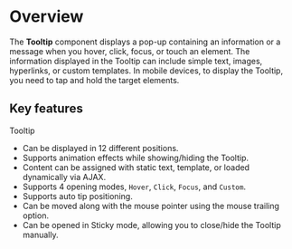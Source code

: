 # Overview

The **Tooltip** component displays a pop-up containing an information or a message when you hover, click, focus, or touch an element. The information displayed in the Tooltip can include simple text, images, hyperlinks, or custom templates. In mobile devices, to display the Tooltip, you need to tap and hold the target elements.

## Key features

Tooltip
* Can be displayed in 12 different positions.
* Supports animation effects while showing/hiding the Tooltip.
* Content can be assigned with static text, template, or loaded dynamically via AJAX.
* Supports 4 opening modes, `Hover`, `Click`, `Focus`, and `Custom`.
* Supports auto tip positioning.
* Can be moved along with the mouse pointer using the mouse trailing option.
* Can be opened in Sticky mode, allowing you to close/hide the Tooltip manually.
